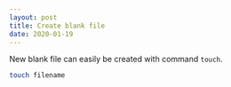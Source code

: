```yaml
---
layout: post
title: Create blank file
date: 2020-01-19
---
```


New blank file can easily be created with command `touch`.

```bash
touch filename
```
